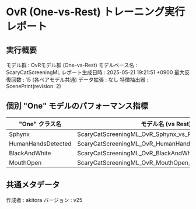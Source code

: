 # OvR (One-vs-Rest) トレーニング実行レポート

## 実行概要
モデル群         : OvRモデル群 (One-vs-Rest)
モデルベース名   : ScaryCatScreeningML
レポート生成日時   : 2025-05-21 19:21:51 +0900
最大反復回数     : 15 (各ペアモデル共通)
データ拡張       : なし
特徴抽出器       : ScenePrint(revision: 2)

## 個別 "One" モデルのパフォーマンス指標
| "One" クラス名 | モデル名 (vs Rest) | 検証正解率 | 再現率 | 適合率 |
|----------------|----------------------|--------------|----------|----------|
| Sphynx | ScaryCatScreeningML_OvR_Sphynx_vs_Rest_v25 | 10000.00% | 100.00% | 100.00% |
| HumanHandsDetected | ScaryCatScreeningML_OvR_HumanHandsDetected_vs_Rest_v25 | 8500.00% | 100.00% | 76.92% |
| BlackAndWhite | ScaryCatScreeningML_OvR_BlackAndWhite_vs_Rest_v25 | 10000.00% | 100.00% | 100.00% |
| MouthOpen | ScaryCatScreeningML_OvR_MouthOpen_vs_Rest_v25 | 8571.43% | 85.71% | 85.71% |

## 共通メタデータ
作成者            : akitora
バージョン        : v25